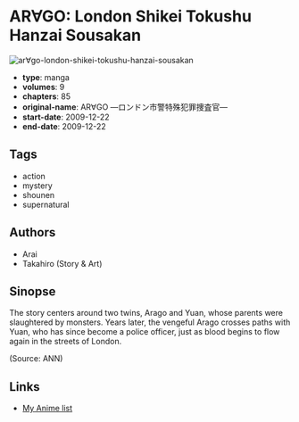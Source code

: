 # AR∀GO: London Shikei Tokushu Hanzai Sousakan

![ar∀go-london-shikei-tokushu-hanzai-sousakan](https://cdn.myanimelist.net/images/manga/2/177656.jpg)

-   **type**: manga
-   **volumes**: 9
-   **chapters**: 85
-   **original-name**: AR∀GO ―ロンドン市警特殊犯罪捜査官―
-   **start-date**: 2009-12-22
-   **end-date**: 2009-12-22

## Tags

-   action
-   mystery
-   shounen
-   supernatural

## Authors

-   Arai
-   Takahiro (Story & Art)

## Sinopse

The story centers around two twins, Arago and Yuan, whose parents were slaughtered by monsters. Years later, the vengeful Arago crosses paths with Yuan, who has since become a police officer, just as blood begins to flow again in the streets of London.

(Source: ANN)

## Links

-   [My Anime list](https://myanimelist.net/manga/17518/AR%E2%88%80GO__London_Shikei_Tokushu_Hanzai_Sousakan)
